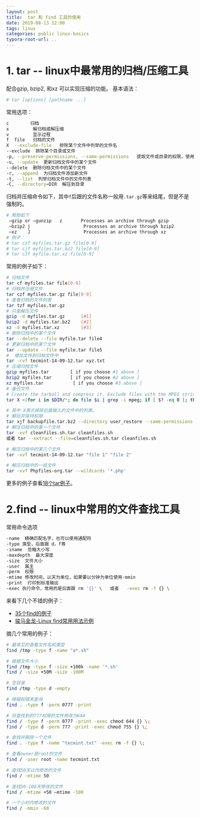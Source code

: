 ```yaml
---
layout: post
title:  tar 和 find 工具的使用
date: 2019-08-13 12:00
tags: linux
categories: public linux-basics 
typora-root-url: ..
---
```




# 1. tar  -- linux中最常用的归档/压缩工具

配合gzip, bzip2, 和xz 可以实现压缩的功能。
基本语法：

```bash
# tar [options] [pathname ...]
```

常用选项：

```bash
c        归档
x         解归档或解压缩
v         显示过程
f  file   归档的文件
X  --exclude-file   排除某个文件中列举的文件名
--exclude  排除某个目录或文件
-p, --preserve-permissions, --same-permissions   提取文件或目录的权限，使用root用户默认保持
-u, --update  更新归档文件中的某个文件
--delete  删除归档文件中的某个文件
-r, --append  为归档文件添加新文件
-t, --list  列举归档文件中的文件列表
-C, --directory=DIR  解压到目录

```

归档并压缩命令如下，其中`f`后跟的文件名称一般用`.tar.gz`等来结尾，但是不是强制的。

```bash
# 帮助如下
 –gzip or –gunzip	z    	Processes an archive through gzip
 –bzip2	j	                 Processes an archive through bzip2
 –xz	J	                 Processes an archive through xz
# 例子：
# tar czf myfiles.tar.gz file[0-9]
# tar cjf myfiles.tar.bz2 file[0-9]
# tar cJf myfile.tar.xz file[0-9]
```

常用的例子如下：

```bash
# 归档文件
tar cf myfiles.tar file[0-9]
# 归档并压缩文件
tar czf myfiles.tar.gz file[0-9]
# 查看归档的文件列表
tar tzf myfiles.tar.gz
# 只是解压文件
gzip -d myfiles.tar.gz	    [#1] 
bzip2 -d myfiles.tar.bz2	[#2] 
xz -d myfiles.tar.xz 		[#3] 
# 删除归档中的某个文件
tar --delete --file myfile.tar file4
# 更新归档中的某个文件
tar --update --file myfile.tar file5
#  增加文件到归档文件中
tar -rvf tecmint-14-09-12.tar xyz.txt
# 压缩归档文件
gzip myfiles.tar		[ if you choose #1 above ]
bzip2 myfiles.tar		[ if you choose #2 above ]
xz myfiles.tar           [ if you choose #3 above ]
# 备份文件
# Create the tarball and compress it. Exclude files with the MPEG string in its file type.
tar X <(for i in $DIR/*; do file $i | grep -i mpeg; if [ $? -eq 0 ]; then echo $i; fi;done) -cjf backupfile.tar.bz2 $DIR/*

# 其中 X表示排除后面输入的文件中的列表。
# 解压并保持权限
tar xjf backupfile.tar.bz2 --directory user_restore --same-permissions
# 解压归档中的某一个文件
tar -xvf cleanfiles.sh.tar cleanfiles.sh
或者 tar --extract --file=cleanfiles.sh.tar cleanfiles.sh

# 解压归档中的某几个文件
tar -xvf tecmint-14-09-12.tar "file 1" "file 2" 

# 解压归档中的一组文件
tar -xvf Phpfiles-org.tar --wildcards '*.php'
```

更多的例子查看[18个tar例子](https://www.tecmint.com/18-tar-command-examples-in-linux/)。


# 2.find  -- linux中常用的文件查找工具

常用命令选项

```bash
-name  精确匹配名字，也可以使用通配符
-type 类型，后面跟 d，f等
-iname  忽略大小写
-maxdepth  最大深度
-size  文件大小
-user  属主
-perm  权限
-mtime 修改时间，以天为单位，如果要以分钟为单位使用-mmin
-print  打印到标准输出
-exec 执行命令，常用的是后面跟 rm '{}' \   或者   -exec rm -f {} \
```

来看下几个不错的例子：
- [35个find的例子](https://www.tecmint.com/35-practical-examples-of-linux-find-command/)
- [骏马金龙-Linux find常用用法示例](https://www.cnblogs.com/f-ck-need-u/p/10704754.html)


摘几个常用的例子：

```bash
# 最常见的查看文件名和类型
find /tmp -type f -name "a*.sh"

# 根据文件大小
find /tmp -type f -size +100k -name '*.sh'
find / -size +50M -size -100M

# 空目录
find /tmp -type d -empty

# 根据权限来查询
find . -type f -perm 0777 -print

# 将查找到的777权限的文件修改为644
find / -type f -perm 0777 -print -exec chmod 644 {} \;
find / -type d -perm 777 -print -exec chmod 755 {} \;

# 查找并删除一个文件
find . -type f -name "tecmint.txt" -exec rm -f {} \;

# 查看owner是root的文件
find / -user root -name tecmint.txt

# 查找50天以内修改的文件
find / -mtime 50

# 查找50-100天修改的文件
find / -mtime +50 –mtime -100

# 一个小时内修改的文件
find / -mmin -60

```

